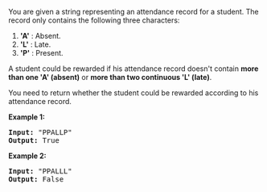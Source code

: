 You are given a string representing an attendance record for a student. The record only contains the following three characters:

<p>
<ol>
<li><b>'A'</b> : Absent. </li>
<li><b>'L'</b> : Late.</li>
<li> <b>'P'</b> : Present. </li>
</ol>
</p>

<p>
A student could be rewarded if his attendance record doesn't contain <b>more than one 'A' (absent)</b> or <b>more than two continuous 'L' (late)</b>.    </p>

<p>You need to return whether the student could be rewarded according to his attendance record.</p>

<p><b>Example 1:</b><br />
<pre>
<b>Input:</b> "PPALLP"
<b>Output:</b> True
</pre>
</p>

<p><b>Example 2:</b><br />
<pre>
<b>Input:</b> "PPALLL"
<b>Output:</b> False
</pre>
</p>


